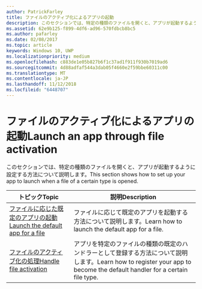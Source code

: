 ```yaml
---
author: PatrickFarley
title: ファイルのアクティブ化によるアプリの起動
description: このセクションでは、特定の種類のファイルを開くと、アプリが起動するように設定する方法について説明します。
ms.assetid: 62e9b125-f899-4df6-ad96-570fdbcb8bc5
ms.author: pafarley
ms.date: 02/08/2017
ms.topic: article
keywords: Windows 10, UWP
ms.localizationpriority: medium
ms.openlocfilehash: c883de1e05b827b6f1c37ad1f911f930b7019ad6
ms.sourcegitcommit: 4d88adfaf544a3dab05f4660e2f59bbe60311c00
ms.translationtype: MT
ms.contentlocale: ja-JP
ms.lasthandoff: 11/12/2018
ms.locfileid: "6448707"
---
```

# <a name="launch-an-app-through-file-activation"></a><span data-ttu-id="07f2b-104">ファイルのアクティブ化によるアプリの起動</span><span class="sxs-lookup"><span data-stu-id="07f2b-104">Launch an app through file activation</span></span>

<span data-ttu-id="07f2b-105">このセクションでは、特定の種類のファイルを開くと、アプリが起動するように設定する方法について説明します。</span><span class="sxs-lookup"><span data-stu-id="07f2b-105">This section shows how to set up your app to launch when a file of a certain type is opened.</span></span>

| <span data-ttu-id="07f2b-106">トピック</span><span class="sxs-lookup"><span data-stu-id="07f2b-106">Topic</span></span> | <span data-ttu-id="07f2b-107">説明</span><span class="sxs-lookup"><span data-stu-id="07f2b-107">Description</span></span> |
|-------|-------------|
| [<span data-ttu-id="07f2b-108">ファイルに応じた既定のアプリの起動</span><span class="sxs-lookup"><span data-stu-id="07f2b-108">Launch the default app for a file</span></span>](launch-the-default-app-for-a-file.md) | <span data-ttu-id="07f2b-109">ファイルに応じて既定のアプリを起動する方法について説明します。</span><span class="sxs-lookup"><span data-stu-id="07f2b-109">Learn how to launch the default app for a file.</span></span> |
| [<span data-ttu-id="07f2b-110">ファイルのアクティブ化の処理</span><span class="sxs-lookup"><span data-stu-id="07f2b-110">Handle file activation</span></span>](handle-file-activation.md) | <span data-ttu-id="07f2b-111">アプリを特定のファイルの種類の既定のハンドラーとして登録する方法について説明します。</span><span class="sxs-lookup"><span data-stu-id="07f2b-111">Learn how to register your app to become the default handler for a certain file type.</span></span> |